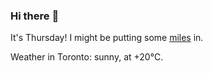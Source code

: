 ### Hi there :wave:

It's Thursday! I might be putting some [miles](https://www.strava.com/athletes/889963) in.

Weather in Toronto: sunny, at +20°C.
